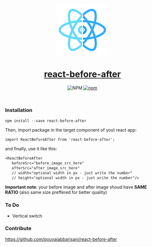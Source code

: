 <p align="center">
  <a href="https://github.com/pouyajabbarisani/react-before-after">
    <img src="https://github.com/pouyajabbarisani/react-before-after/blob/master/react-before-after.png?raw=true" height="170">
    <h1 align="center">react-before-after</h1>
  </a>
</p>

<p align="center">
  <img alt="NPM" src="https://img.shields.io/npm/l/react-before-after">
    <a href="https://www.npmjs.com/package/react-before-after"> 
      <img alt="npm" src="https://img.shields.io/npm/v/react-before-after">
    </a>
</p>

<br/>

### Installation
    npm install --save react-before-after
Then, import package in the target component of yout react app:

    import ReactBeforeAfter from 'react-before-after';

and finally, use it like this:

    <ReactBeforeAfter 
       beforeSrc="before_image_src_here" 
       afterSrc="after_image_src_here" 
       // width="optional width in px - just write the number"
       // height="optional width in px - just write the number"/>
    
**Important note**: your before image and after image shoud have **SAME RATIO** (also same size preffered for better quality)

### To Do

 - Vertical switch

### Contribute
https://github.com/pouyajabbarisani/react-before-after